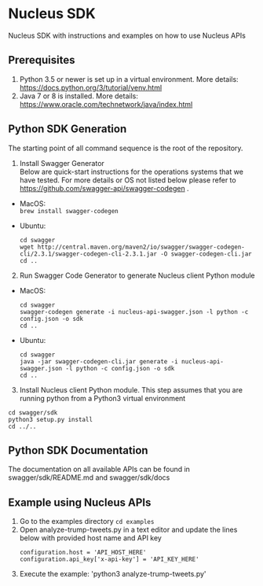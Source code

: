 # Nucleus SDK
Nucleus SDK with instructions and examples on how to use Nucleus APIs

## Prerequisites
1. Python 3.5 or newer is set up in a virtual environment. More details: https://docs.python.org/3/tutorial/venv.html
2. Java 7 or 8 is installed. More details: https://www.oracle.com/technetwork/java/index.html 

## Python SDK Generation
The starting point of all command sequence is the root of the repository.  
1. Install Swagger Generator  
   Below are quick-start instructions for the operations systems that we have tested. For more details or OS not listed below please refer to https://github.com/swagger-api/swagger-codegen .
  * MacOS:   
    `brew install swagger-codegen`
  
  * Ubuntu:   
    ```
    cd swagger
    wget http://central.maven.org/maven2/io/swagger/swagger-codegen-cli/2.3.1/swagger-codegen-cli-2.3.1.jar -O swagger-codegen-cli.jar
    cd ..
    ```

2. Run Swagger Code Generator to generate Nucleus client Python module
  * MacOS:  
    ```
    cd swagger
    swagger-codegen generate -i nucleus-api-swagger.json -l python -c config.json -o sdk
    cd ..
    ```

  * Ubuntu:  
    ```
    cd swagger
    java -jar swagger-codegen-cli.jar generate -i nucleus-api-swagger.json -l python -c config.json -o sdk
    cd ..
    ```

3. Install Nucleus client Python module. This step assumes that you are running python from a Python3 virtual environment
```
cd swagger/sdk
python3 setup.py install
cd ../..
```

## Python SDK Documentation
The documentation on all available APIs can be found in swagger/sdk/README.md and swagger/sdk/docs

## Example using Nucleus APIs
1. Go to the examples directory `cd examples`
2. Open analyze-trump-tweets.py in a text editor and update the lines below with provided host name and API key  
    ```
    configuration.host = 'API_HOST_HERE'
    configuration.api_key['x-api-key'] = 'API_KEY_HERE'
    ```
3. Execute the example: 'python3 analyze-trump-tweets.py' 
